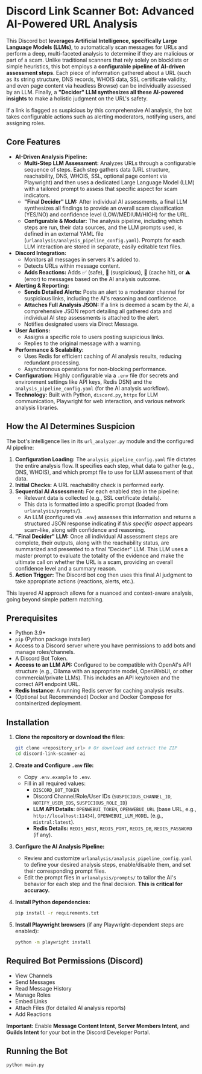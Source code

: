 # Discord Link Scanner Bot: Advanced AI-Powered URL Analysis

This Discord bot **leverages Artificial Intelligence, specifically Large Language Models (LLMs)**, to automatically scan messages for URLs and perform a deep, multi-faceted analysis to determine if they are malicious or part of a scam. Unlike traditional scanners that rely solely on blocklists or simple heuristics, this bot employs a **configurable pipeline of AI-driven assessment steps**. Each piece of information gathered about a URL (such as its string structure, DNS records, WHOIS data, SSL certificate validity, and even page content via headless Browse) can be individually assessed by an LLM. Finally, a **"Decider" LLM synthesizes all these AI-powered insights** to make a holistic judgment on the URL's safety.

If a link is flagged as suspicious by this comprehensive AI analysis, the bot takes configurable actions such as alerting moderators, notifying users, and assigning roles.

## Core Features

* **AI-Driven Analysis Pipeline:**
    * **Multi-Step LLM Assessment:** Analyzes URLs through a configurable sequence of steps. Each step gathers data (URL structure, reachability, DNS, WHOIS, SSL, optional page content via Playwright) and then uses a dedicated Large Language Model (LLM) with a tailored prompt to assess that specific aspect for scam indicators.
    * **"Final Decider" LLM:** After individual AI assessments, a final LLM synthesizes all findings to provide an overall scam classification (YES/NO) and confidence level (LOW/MEDIUM/HIGH) for the URL.
    * **Configurable & Modular:** The analysis pipeline, including which steps are run, their data sources, and the LLM prompts used, is defined in an external YAML file (`urlanalysis/analysis_pipeline_config.yaml`). Prompts for each LLM interaction are stored in separate, easily editable text files.
* **Discord Integration:**
    * Monitors all messages in servers it's added to.
    * Detects URLs within message content.
    * **Adds Reactions:** Adds ✅ (safe), 🚨 (suspicious), 💾 (cache hit), or ⚠️ (error) to messages based on the AI analysis outcome.
* **Alerting & Reporting:**
    * **Sends Detailed Alerts:** Posts an alert to a moderator channel for suspicious links, including the AI's reasoning and confidence.
    * **Attaches Full Analysis JSON:** If a link is deemed a scam by the AI, a comprehensive JSON report detailing all gathered data and individual AI step assessments is attached to the alert.
    * Notifies designated users via Direct Message.
* **User Actions:**
    * Assigns a specific role to users posting suspicious links.
    * Replies to the original message with a warning.
* **Performance & Scalability:**
    * Uses Redis for efficient caching of AI analysis results, reducing redundant processing.
    * Asynchronous operations for non-blocking performance.
* **Configuration:** Highly configurable via a `.env` file (for secrets and environment settings like API keys, Redis DSN) and the `analysis_pipeline_config.yaml` (for the AI analysis workflow).
* **Technology:** Built with Python, `discord.py`, `httpx` for LLM communication, Playwright for web interaction, and various network analysis libraries.

## How the AI Determines Suspicion

The bot's intelligence lies in its `url_analyzer.py` module and the configured AI pipeline:

1.  **Configuration Loading:** The `analysis_pipeline_config.yaml` file dictates the entire analysis flow. It specifies each step, what data to gather (e.g., DNS, WHOIS), and which prompt file to use for LLM assessment of that data.
2.  **Initial Checks:** A URL reachability check is performed early.
3.  **Sequential AI Assessment:** For each enabled step in the pipeline:
    * Relevant data is collected (e.g., SSL certificate details).
    * This data is formatted into a specific prompt (loaded from `urlanalysis/prompts/`).
    * An LLM (configured via `.env`) assesses this information and returns a structured JSON response indicating if *this specific aspect* appears scam-like, along with confidence and reasoning.
4.  **"Final Decider" LLM:** Once all individual AI assessment steps are complete, their outputs, along with the reachability status, are summarized and presented to a final "Decider" LLM. This LLM uses a master prompt to evaluate the totality of the evidence and make the ultimate call on whether the URL is a scam, providing an overall confidence level and a summary reason.
5.  **Action Trigger:** The Discord bot cog then uses this final AI judgment to take appropriate actions (reactions, alerts, etc.).

This layered AI approach allows for a nuanced and context-aware analysis, going beyond simple pattern matching.

## Prerequisites

* Python 3.9+
* `pip` (Python package installer)
* Access to a Discord server where you have permissions to add bots and manage roles/channels.
* A Discord Bot Token.
* **Access to an LLM API:** Configured to be compatible with OpenAI's API structure (e.g., Ollama with an appropriate model, OpenWebUI, or other commercial/private LLMs). This includes an API key/token and the correct API endpoint URL.
* **Redis Instance:** A running Redis server for caching analysis results.
* (Optional but Recommended) Docker and Docker Compose for containerized deployment.

## Installation

1.  **Clone the repository or download the files:**
    ```bash
    git clone <repository_url> # Or download and extract the ZIP
    cd discord-link-scanner-ai
    ```

2.  **Create and Configure `.env` file:**
    * Copy `.env.example` to `.env`.
    * Fill in all required values:
        * `DISCORD_BOT_TOKEN`
        * Discord Channel/Role/User IDs (`SUSPICIOUS_CHANNEL_ID`, `NOTIFY_USER_IDS`, `SUSPICIOUS_ROLE_ID`)
        * **LLM API Details:** `OPENWEBUI_TOKEN`, `OPENWEBUI_URL` (base URL, e.g., `http://localhost:11434`), `OPENWEBUI_LLM_MODEL` (e.g., `mistral:latest`).
        * **Redis Details:** `REDIS_HOST`, `REDIS_PORT`, `REDIS_DB`, `REDIS_PASSWORD` (if any).

3.  **Configure the AI Analysis Pipeline:**
    * Review and customize `urlanalysis/analysis_pipeline_config.yaml` to define your desired analysis steps, enable/disable them, and set their corresponding prompt files.
    * Edit the prompt files in `urlanalysis/prompts/` to tailor the AI's behavior for each step and the final decision. **This is critical for accuracy.**

4.  **Install Python dependencies:**
    ```bash
    pip install -r requirements.txt
    ```

5.  **Install Playwright browsers** (if any Playwright-dependent steps are enabled):
    ```bash
    python -m playwright install
    ```

## Required Bot Permissions (Discord)

* View Channels
* Send Messages
* Read Message History
* Manage Roles
* Embed Links
* Attach Files (for detailed AI analysis reports)
* Add Reactions

**Important:** Enable **Message Content Intent**, **Server Members Intent**, and **Guilds Intent** for your bot in the Discord Developer Portal.

## Running the Bot

```bash
python main.py